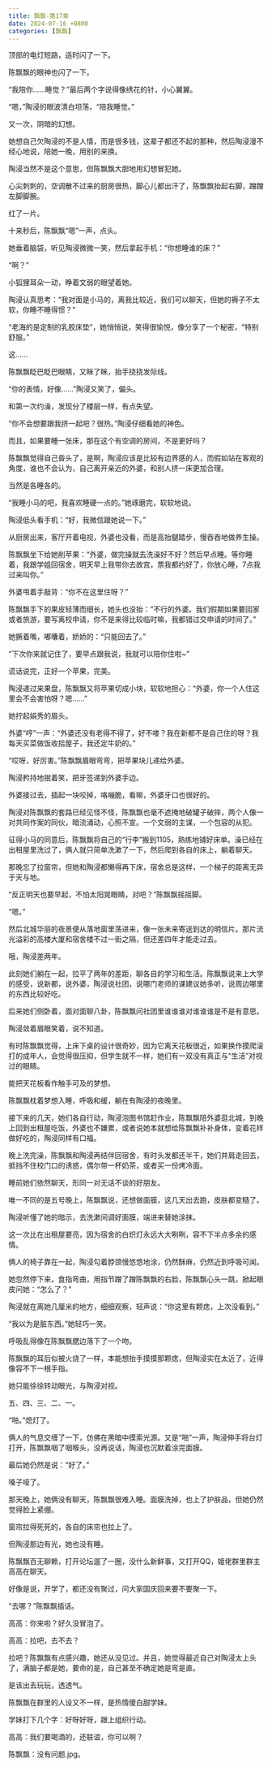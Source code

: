 ```yaml
---
title: 飘飘-第17章
date: 2024-07-16 +0800
categories: [飘飘]
---
```


顶部的电灯短路，适时闪了一下。

陈飘飘的眼神也闪了一下。

“我陪你……睡觉？”最后两个字说得像绣花的针，小心翼翼。

“嗯，”陶浸的眼波清白坦荡，“陪我睡觉。”

又一次，阴暗的幻想。

她想自己欠陶浸的不是人情，而是很多钱，这辈子都还不起的那种，然后陶浸漫不经心地说，陪她一晚，用别的来换。

陶浸当然不是这个意思，但陈飘飘大胆地用幻想冒犯她。

心尖刺刺的，空调散不过来的厨房很热，脚心儿都出汗了，陈飘飘抬起右脚，蹭蹭左脚脚腕。

红了一片。

十来秒后，陈飘飘“嗯”一声，点头。

她垂着脑袋，听见陶浸微微一笑，然后拿起手机：“你想睡谁的床？”

“啊？”

小狐狸耳朵一动，睁着文弱的眼望着她。

陶浸认真思考：“我对面是小马的，离我比较近，我们可以聊天，但她的褥子不太软，你睡不睡得惯？”

“老海的是定制的乳胶床垫”，她悄悄说，笑得很愉悦，像分享了一个秘密，“特别舒服。”

这……

陈飘飘眨巴眨巴眼睛，又眯了眯，抬手挠挠发际线。

“你的表情，好像……”陶浸又笑了，偏头。

和第一次约澡，发现分了楼层一样，有点失望。

“你不会想要跟我挤一起吧？很热。”陶浸仔细看她的神色。

而且，如果要睡一张床，那在这个有空调的房间，不是更好吗？

陈飘飘觉得自己昏头了，是啊，陶浸应该是比较有边界感的人，而假如站在客观的角度，谁也不会认为，自己离开亲近的外婆，和别人挤一床更加合理。

当然是各睡各的。

“我睡小马的吧，我喜欢睡硬一点的。”她琢磨完，软软地说。

陶浸低头看手机：“好，我微信跟她说一下。”

从厨房出来，客厅开着电视，外婆也没看，而是高抬腿踏步，慢吞吞地做养生操。

陈飘飘坐下给她削苹果：“外婆，做完操就去洗澡好不好？然后早点睡。等你睡着，我跟学姐回宿舍，明天早上我带你去故宫，票我都约好了，你放心睡，7点我过来叫你。”

外婆甩着手敲背：“你不在这里住呀？”

陈飘飘手下的果皮轻薄而细长，她头也没抬：“不行的外婆。我们假期如果要回家或者旅游，要写离校申请，你不是来得比较临时嘛，我都错过交申请的时间了。”

她撅着嘴，嘟囔着，娇娇的：“只能回去了。”

“下次你来就记住了，要早点跟我说，我就可以陪你住啦~”

谎话说完，正好一个苹果，完美。

陶浸递过来果盘，陈飘飘又将苹果切成小块，软软地担心：“外婆，你一个人住这里会不会害怕呀？嗯……”

她拧起娟秀的眉头。

外婆“哼”一声：“外婆还没有老得不得了，好不喽？我在新都不是自己住的呀？我每天买菜做饭收拾屋子，我还定牛奶的。”

“哎呀，好厉害。”陈飘飘眉眼弯弯，把苹果块儿递给外婆。

陶浸矜持地抿着笑，把牙签递到外婆手边。

外婆接过去，插起一块咬掉，咯嘣脆，看嘛，外婆牙口也很好的。

陶浸对陈飘飘的套路已经见怪不怪，陈飘飘也毫不遮掩地破罐子破摔，两个人像一对共同作案的同伙，暗流涌动，心照不宣。一个文弱的主谋，一个包容的从犯。

征得小马的同意后，陈飘飘将自己的“行李”搬到1105，熟练地铺好床单。澡已经在出租屋里洗过了，俩人就只简单洗漱了一下，然后爬到各自的床上，躺着聊天。

那晚忘了拉窗帘，但她和陶浸都懒得再下床，宿舍总是这样，一个梯子的距离无异于天与地。

“反正明天也要早起，不怕太阳晃眼睛，对吧？”陈飘飘摇摇脚。

“嗯。”

然后北城华丽的夜景便从落地窗里荡进来，像一张未来寄送到达的明信片。那片流光溢彩的高楼大厦和宿舍楼不过一街之隔，但还差四年才能走过去。

哦，陶浸差两年。

此刻她们躺在一起，拉平了两年的差距，聊各自的学习和生活。陈飘飘说来上大学的感受，说新都，说外婆，陶浸说社团，说哪门老师的课建议她多听，说周边哪里的东西比较好吃。

后来她们侧卧着，面对面聊八卦，陈飘飘问社团里谁谁谁对谁谁谁是不是有意思。

陶浸敛着眉眼笑着，说不知道。

有时陈飘飘觉得，上床下桌的设计很奇妙，因为它离天花板很近，如果换作摸爬滚打的成年人，会觉得很压抑，但学生就不一样，她们有一双没有真正与“生活”对视过的眼睛。

能把天花板看作触手可及的梦想。

陈飘飘枕着梦想入睡，呼吸和缓，躺在有陶浸的夜晚里。

接下来的几天，她们各自行动，陶浸泡图书馆赶作业，陈飘飘陪外婆逛北城，到晚上回到出租屋吃饭，外婆也不嫌累，或者说她本就想给陈飘飘补补身体，变着花样做好吃的，陶浸同样有口福。

晚上洗完澡，陈飘飘和陶浸再结伴回宿舍，有时头发都还半干，她们并肩走回去，抵挡不住校门口的诱惑，偶尔带一杯奶茶，或者买一份烤冷面。

睡前她们依然聊天，形同一对无话不谈的好朋友。

唯一不同的是五号晚上，陈飘飘说，还想做面膜，这几天出去跑，皮肤都变糙了。

陶浸听懂了她的暗示，去洗漱间调好面膜，端进来替她涂抹。

这一次比在出租屋要亮，因为宿舍的白炽灯永远大大咧咧，容不下半点多余的感情。

俩人的椅子靠在一起，陶浸勾着脖颈慢悠悠地涂，仍然酥麻，仍然近到呼吸可闻。

她忽然停下来，食指弯曲，用指节蹭了蹭陈飘飘的右脸，陈飘飘心头一跳，掀起眼皮问她：“怎么了？”

陶浸就在离她几厘米的地方，细细观察，轻声说：“你这里有颗痣，上次没看到。”

“我以为是脏东西。”她轻巧一笑。

呼吸乱得像在陈飘飘腮边落下了一个吻。

陈飘飘的耳后似被火烧了一样，本能想抬手摸摸那颗痣，但陶浸实在太近了，近得像容不下一根手指。

她只能徐徐转动眼光，与陶浸对视。

五、四、三、二、一。

“啪。”熄灯了。

俩人的气息交缠了一下，仿佛在黑暗中摸索光源。又是“啪”一声，陶浸伸手将台灯打开，陈飘飘咽了咽喉头，没再说话，陶浸也沉默着涂完面膜。

最后她仍然是说：“好了。”

嗓子哑了。

那天晚上，她俩没有聊天，陈飘飘很难入睡。面膜洗掉，也上了护肤品，但她仍然觉得脸上紧绷。

窗帘拉得死死的，各自的床帘也拉上了。

但陶浸那边有光，她也没有睡。

陈飘飘百无聊赖，打开论坛遛了一圈，没什么新鲜事，又打开QQ，姬佬群里群主高高在聊天。

好像是说，开学了，都还没有聚过，问大家国庆回来要不要聚一下。

“去哪？”陈飘飘插话。

高高：你来啦？好久没冒泡了。

高高：拉吧，去不去？

拉吧？陈飘飘有点感兴趣，她还从没见过。并且，她觉得最近自己对陶浸太上头了，满脑子都是她，要命的是，自己甚至不确定她是弯是直。

是该出去玩玩，透透气。

陈飘飘在群里的人设又不一样，是热情傻白甜学妹。

学妹打下几个字：好呀好呀，跟上组织行动。

高高：我们要喝酒的，还联谊，你可以啊？

陈飘飘：没有问题.jpg。

